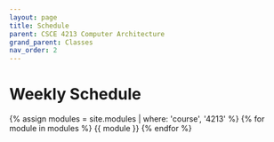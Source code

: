```yaml
---
layout: page
title: Schedule
parent: CSCE 4213 Computer Architecture
grand_parent: Classes
nav_order: 2
---
```


# Weekly Schedule

{% assign modules = site.modules | where: 'course', '4213' %}
{% for module in modules %}
{{ module }}
{% endfor %}